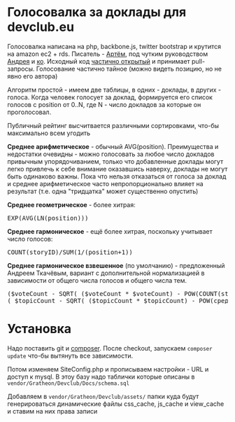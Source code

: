 Голосовалка за доклады для devclub.eu
=======
Голосовалка написана на php, backbone.js, twitter bootstrap и крутится на amazon ec2 + rds. Писатель -
		<a href="http://kurapov.name/">Артём</a>, под чутким руководством <a href="http://asolntsev.livejournal.com/">Андрея</a>
		и <a href="https://groups.google.com/forum/#!topic/devclub-eu/5wyj2vBdlgY">ко</a>. Исходный код
		<a href="https://github.com/Gratheon/devclub">частично открытый</a> и принимает
		pull-запросы. Голосование частично тайное (можно видеть позицию, но не явно его автора)

Алгоритм простой - имеем две
		таблицы, в одних - доклады, в других - голоса. Когда человек голосует за доклад, формируется его список
		голосов с position от 0..N, где N - число докладов за которые он проголосовал.

Публичный рейтинг высчитвается различными сортировками, что-бы максимально всем угодить

<strong>Среднее арифметическое</strong> - обычный AVG(position). Преимущества и недостатки очевидны - можно голосовать за любое число докладов привычным упорядочиванием, только
		что добавленные доклады могут легко привлечь к себе внимание оказавшись наверху, доклады не могут быть одинаково
		важны. Пока что нельзя отказаться от голоса за доклад и среднее арифметическое часто непропорционально влияет на
		результат (т.е. одна "тридцатка" может существенно опустить)
		
<strong>Среднее геометрическое</strong> - более хитрая: <pre>EXP(AVG(LN(position)))</pre>

<strong>Среднее гармоническое</strong> - ещё более хитрая, поскольку учитывает число голосов:
<pre>COUNT(storyID)/SUM(1/(position+1))</pre>

<strong>Среднее гармоническое взвешенное</strong> (по умолчанию) - предложенный Андреем Ткачёвым, вариант с дополнительной нормализацией в зависимости от общего числа голосов и общего числа тем.
<pre>($voteCount - SQRT( ($voteCount * $voteCount) - POW(COUNT(storyID),2) )) /
( $topicCount - SQRT( ($topicCount * $topicCount) - POW(среднее гармоническое,2)))</pre>


Установка
======
Надо поставить git и <a href="http://getcomposer.org/download/">composer</a>. После checkout, запускаем `composer update` что-бы вытянуть все зависимости.

Потом изменяем SiteConfig.php и прописываем настройки - URL и доступ к mysql. В этоу базу надо таблички которые описаны в `vendor/Gratheon/Devclub/Docs/schema.sql`

Добавляем в `vendor/Gratheon/Devclub/assets/` папки куда будут генерироваться динамические файлы css_cache, js_cache и view_cache и ставим на них права записи